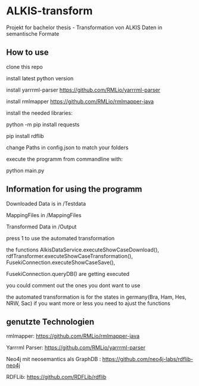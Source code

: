 # ALKIS-transform
Projekt for bachelor thesis - Transformation von ALKIS Daten in semantische Formate 

## How to use 
clone this repo 

install latest python version

install yarrrml-parser https://github.com/RMLio/yarrrml-parser

install rmlmapper https://github.com/RMLio/rmlmapper-java 

install the needed libraries:

python -m pip install requests

pip install rdflib

change Paths in config.json to match your folders

execute the programm from commandline with: 

python main.py

## Information for using the programm
Downloaded Data is in /Testdata

MappingFiles in /MappingFiles

Transformed Data in /Output

press 1 to use the automated transformation

the functions AlkisDataService.executeShowCaseDownload(), rdfTransformer.executeShowCaseTransformation(), FusekiConnection.executeShowCaseSave(), 

FusekiConnection.queryDB() are getting executed

you could comment out the ones you dont want to use

the automated transformation is for the states in germany(Bra, Ham, Hes, NRW, Sac) if you want more or less you need to ajust the functions 

## genutzte Technologien

rmlmapper: https://github.com/RMLio/rmlmapper-java 

Yarrrml Parser: https://github.com/RMLio/yarrrml-parser

Neo4j mit neosemantics als GraphDB : https://github.com/neo4j-labs/rdflib-neo4j 

RDFLib: https://github.com/RDFLib/rdflib
